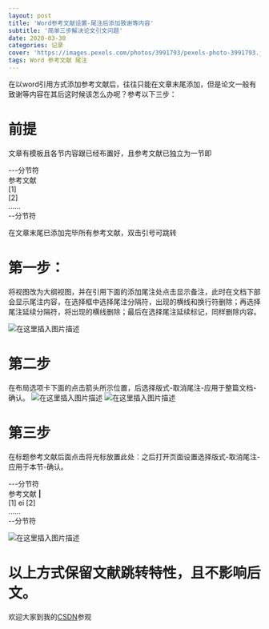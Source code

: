 ```yaml
---
layout: post
title: 'Word参考文献设置-尾注后添加致谢等内容'
subtitle: '简单三步解决论文引文问题'
date: 2020-03-30
categories: 记录
cover: 'https://images.pexels.com/photos/3991793/pexels-photo-3991793.jpeg?cs=srgb&dl=pexels-3991793.jpg&fm=jpg'
tags: Word 参考文献 尾注
---
```



在以word引用方式添加参考文献后，往往只能在文章末尾添加，但是论文一般有致谢等内容在其后这时候该怎么办呢？参考以下三步：  
# 前提
文章有模板且各节内容跟已经布置好，且参考文献已独立为一节即  

---分节符   
参考文献  
[1]  
[2]  
……  
--分节符  

在文章末尾已添加完毕所有参考文献，双击引号可跳转

# 第一步：
将视图改为大纲视图，并在引用下面的添加尾注处点击显示备注，此时在文档下部会显示尾注内容，在选择框中选择尾注分隔符，出现的横线和换行符删除；再选择尾注延续分隔符，将出现的横线删除；最后在选择尾注延续标记，同样删除内容。



![在这里插入图片描述](https://img-blog.csdnimg.cn/20200330223932276.png)
# 第二步
在布局选项卡下面的点击箭头所示位置，后选择版式-取消尾注-应用于整篇文档-确认。
![在这里插入图片描述](https://img-blog.csdnimg.cn/20200330224133672.png)
![在这里插入图片描述](https://img-blog.csdnimg.cn/20200330224214312.png?x-oss-process=image/watermark,type_ZmFuZ3poZW5naGVpdGk,shadow_10,text_aHR0cHM6Ly9ibG9nLmNzZG4ubmV0L3dlaXhpbl80NDIzNTAzMQ==,size_16,color_FFFFFF,t_70)
# 第三步
在标题参考文献后面点击将光标放置此处：之后打开页面设置选择版式-取消尾注-应用于本节-确认。

---分节符   
参考文献 **|**  
[1]  ei
[2]  
……  
--分节符  

![在这里插入图片描述](https://img-blog.csdnimg.cn/20200330224605690.png?x-oss-process=image/watermark,type_ZmFuZ3poZW5naGVpdGk,shadow_10,text_aHR0cHM6Ly9ibG9nLmNzZG4ubmV0L3dlaXhpbl80NDIzNTAzMQ==,size_16,color_FFFFFF,t_70)

# 以上方式保留文献跳转特性，且不影响后文。
欢迎大家到我的[CSDN](https://me.csdn.net/weixin_44235031)参观